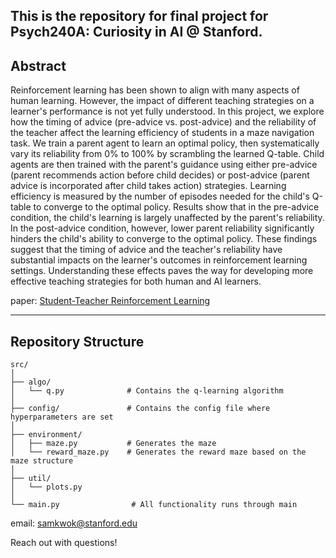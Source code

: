 This is the repository for final project for Psych240A: Curiosity in AI @ Stanford.
---

## **Abstract**
Reinforcement learning has been shown to align with many aspects of human learning. However, the impact of different teaching strategies on a learner's performance is not yet fully understood. In this project, we explore how the timing of advice (pre-advice vs. post-advice) and the reliability of the teacher affect the learning efficiency of students in a maze navigation task. We train a parent agent to learn an optimal policy, then systematically vary its reliability from 0\% to 100\% by scrambling the learned Q-table. Child agents are then trained with the parent's guidance using either pre-advice (parent recommends action before child decides) or post-advice (parent advice is incorporated after child takes action) strategies. Learning efficiency is measured by the number of episodes needed for the child's Q-table to converge to the optimal policy. Results show that in the pre-advice condition, the child's learning is largely unaffected by the parent's reliability. In the post-advice condition, however, lower parent reliability significantly hinders the child's ability to converge to the optimal policy. These findings suggest that the timing of advice and the teacher's reliability have substantial impacts on the learner's outcomes in reinforcement learning settings. Understanding these effects paves the way for developing more effective teaching strategies for both human and AI learners.

paper: [Student-Teacher Reinforcement Learning](https://drive.google.com/drive/u/1/folders/1Xxbrqjswo8zsHHTPSZPXfLwTMSDUOK_z)

---

## **Repository Structure**
```plaintext
src/
│
├── algo/                 
│   └── q.py              # Contains the q-learning algorithm
│
├── config/               # Contains the config file where hyperparameters are set 
│
├── environment/
│   ├── maze.py           # Generates the maze
│   └── reward_maze.py    # Generates the reward maze based on the maze structure
│
├── util/                 
│   └── plots.py      
│                          
└── main.py                # All functionality runs through main

```
email: [samkwok@stanford.edu](mailto:samkwok@stanford.edu)

Reach out with questions!
